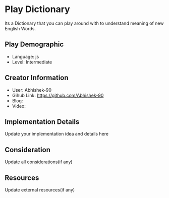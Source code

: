 # Play Dictionary

Its a Dictionary that you can play around with to understand meaning of new English Words.

## Play Demographic

- Language: js
- Level: Intermediate

## Creator Information

- User: Abhishek-90
- Gihub Link: https://github.com/Abhishek-90
- Blog: 
- Video: 

## Implementation Details

Update your implementation idea and details here

## Consideration

Update all considerations(if any)

## Resources

Update external resources(if any)

